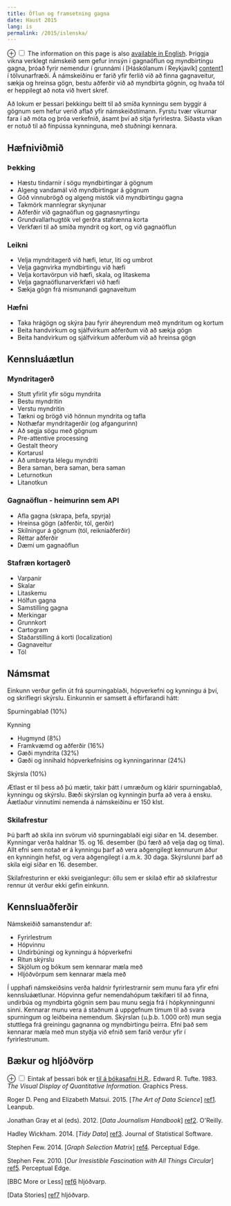 ```yaml
---
title: Öflun og framsetning gagna
date: Haust 2015
lang: is
permalink: /2015/islenska/
---
```


<label for="mn-english" class="margin-toggle">&#8853;</label>
<input type="checkbox" id="mn-english" class="margin-toggle"/>
<span class="marginnote">The information on this page is also <a href="/">available in English</a>.</span>
Þriggja vikna verklegt námskeið sem gefur innsýn í gagnaöflun og myndbirtingu gagna, þróað fyrir nemendur í grunnámi í [Háskólanum í Reykjavík] [content1] í tölvunarfræði. Á námskeiðinu er farið yfir ferlið við að finna gagnaveitur, sækja og hreinsa gögn, bestu aðferðir við að myndbirta gögnin, og hvaða tól er heppilegt að nota við hvert skref.

Að lokum er þessari þekkingu beitt til að smíða kynningu sem byggir á gögnum sem hefur verið aflað yfir námskeiðstímann. Fyrstu tvær vikurnar fara í að móta og þróa verkefnið, ásamt því að sitja fyrirlestra. Síðasta vikan er notuð til að fínpússa kynninguna, með stuðningi kennara.

[content1]: http://www.ru.is/


## Hæfniviðmið

### Þekking

* Hæstu tindarnir í sögu myndbirtingar á gögnum
* Algeng vandamál við myndbirtingar á gögnum
* Góð vinnubrögð og algeng mistök við myndbirtingu gagna
* Takmörk mannlegrar skynjunar
* Aðferðir við gagnaöflun og gagnasnyrtingu
* Grundvallarhugtök vel gerðra stafrænna korta
* Verkfæri til að smíða myndrit og kort, og við gagnaöflun

### Leikni

* Velja myndritagerð við hæfi, letur, liti og umbrot
* Velja gagnvirka myndbirtingu við hæfi
* Velja kortavörpun við hæfi, skala, og litaskema
* Velja gagnaöflunarverkfæri við hæfi
* Sækja gögn frá mismunandi gagnaveitum

### Hæfni

* Taka hrágögn og skýra þau fyrir áheyrendum með myndritum og kortum
* Beita handvirkum og sjálfvirkum aðferðum við að sækja gögn
* Beita handvirkum og sjálfvirkum aðferðum við að hreinsa gögn

## Kennsluáætlun

### Myndritagerð

* Stutt yfirlit yfir sögu myndrita
* Bestu myndritin
* Verstu myndritin
* Tækni og brögð við hönnun myndrita og tafla
* Nothæfar myndritagerðir (og afgangurinn)
* Að segja sögu með gögnum
* Pre-attentive processing
* Gestalt theory
* Kortarusl
* Að umbreyta lélegu myndriti
* Bera saman, bera saman, bera saman
* Leturnotkun
* Litanotkun

### Gagnaöflun - heimurinn sem API

* Afla gagna (skrapa, þefa, spyrja)
* Hreinsa gögn (aðferðir, tól, gerðir)
* Skilningur á gögnum (tól, reikniaðferðir)
* Réttar aðferðir
* Dæmi um gagnaöflun

### Stafræn kortagerð

* Varpanir
* Skalar
* Litaskemu
* Hólfun gagna
* Samstilling gagna
* Merkingar
* Grunnkort
* Cartogram
* Staðarstilling á korti (localization)
* Gagnaveitur
* Tól

## Námsmat

Einkunn verður gefin út frá spurningablaði, hópverkefni og kynningu á því, og skriflegri skýrslu. Einkunnin er samsett á eftirfarandi hátt:

Spurningablað (10%)

Kynning

  * Hugmynd (8%)
  * Framkvæmd og aðferðir (16%)
  * Gæði myndrita (32%)
  * Gæði og innihald hópverkefnisins og kynningarinnar (24%)

Skýrsla (10%)

Ætlast er til þess að þú mætir, takir þátt í umræðum og klárir spurningablað, kynningu og skýrslu. Bæði skýrslan og kynningin þurfa að vera á ensku. Áætlaður vinnutími nemenda á námskeiðinu er 150 klst.

### Skilafrestur

Þú þarft að skila inn svörum við spurningablaði eigi síðar en 14. desember.
Kynningar verða haldnar 15. og 16. desember (þú færð að velja dag og tíma).
Allt efni sem notað er á kynningu þarf að vera aðgengilegt kennurum áður en kynningin hefst, og vera aðgengilegt í a.m.k. 30 daga. Skýrslunni þarf að skila eigi síðar en 16. desember.

Skilafresturinn er ekki sveigjanlegur: öllu sem er skilað eftir að skilafrestur rennur út verður ekki gefin einkunn.

## Kennsluaðferðir

Námskeiðið samanstendur af:

* Fyrirlestrum
* Hópvinnu
* Undirbúningi og kynningu á hópverkefni
* Ritun skýrslu
* Skjölum og bókum sem kennarar mæla með
* Hljóðvörpum sem kennarar mæla með

Í upphafi námskeiðsins verða haldnir fyrirlestrarnir sem munu fara yfir efni kennsluáætlunar. Hópvinna gefur nemendahópum tækifæri til að finna, undirbúa og myndbirta gögnin sem þau munu segja frá í hópkynningunni sinni. Kennarar munu vera á staðnum á uppgefnum tímum til að svara spurningum og leiðbeina nemendum. Skýrslan (u.þ.b. 1.000 orð) mun segja stuttlega frá greiningu gagnanna og myndbirtingu þeirra. Efni það sem kennarar mæla með mun styðja við efnið sem farið verður yfir í fyrirlestrunum.

## Bækur og hljóðvörp

<label for="mn-bookcopy" class="margin-toggle">&#8853;</label>
<input type="checkbox" id="mn-bookcopy" class="margin-toggle"/>
<span class="marginnote">Eintak af þessari bók er <a href="http://leitir.is/primo_library/libweb/action/display.do?fn=search&recIds=ICE01_PRIMO001356766&tabs=locationsTab">til á bókasafni H.R.</a>.</span>
Edward R. Tufte. 1983. *The Visual Display of Quantitative Information*. Graphics Press.

Roger D. Peng and Elizabeth Matsui. 2015. [*The Art of Data Science*] [ref1]. Leanpub.

Jonathan Gray et al (eds). 2012. [*Data Journalism Handbook*] [ref2]. O'Reilly.

Hadley Wickham. 2014. [*Tidy Data*] [ref3]. Journal of Statistical Software.

Stephen Few. 2014. [*Graph Selection Matrix*] [ref4]. Perceptual Edge.

Stephen Few. 2010. [*Our Irresistible Fascination with All Things Circular*] [ref5]. Perceptual Edge.

[BBC More or Less] [ref6] hljóðvarp.

[Data Stories] [ref7] hljóðvarp.


[ref1]: https://leanpub.com/artofdatascience
[ref2]: http://datajournalismhandbook.org/
[ref3]: http://www.jstatsoft.org/article/view/v059i10/v59i10.pdf
[ref4]: https://www.perceptualedge.com/articles/misc/Graph_Selection_Matrix.pdf
[ref5]: http://www.perceptualedge.com/articles/visual_business_intelligence/our_fascination_with_all_things_circular.pdf
[ref6]: http://www.bbc.co.uk/programmes/p02nrss1
[ref7]: http://datastori.es/

